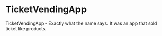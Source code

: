 # TicketVendingApp
TicketVendingApp - Exactly what the name says. It was an app that sold ticket like products.
